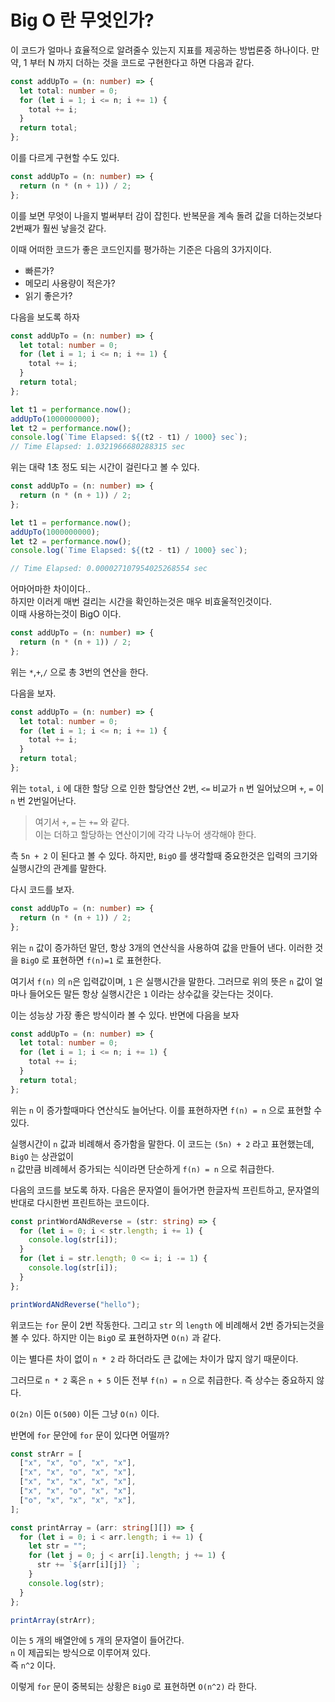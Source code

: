 # Big O 란 무엇인가?

이 코드가 얼마나 효율적으로 알려줄수 있는지 지표를 제공하는 방법론중 하나이다.
만약, 1 부터 N 까지 더하는 것을 코드로 구현한다고 하면 다음과 같다.

```ts
const addUpTo = (n: number) => {
  let total: number = 0;
  for (let i = 1; i <= n; i += 1) {
    total += i;
  }
  return total;
};
```

이를 다르게 구현할 수도 있다.

```ts
const addUpTo = (n: number) => {
  return (n * (n + 1)) / 2;
};
```

이를 보면 무엇이 나을지 벌써부터 감이 잡힌다.
반복문을 계속 돌려 값을 더하는것보다 2번째가 훨씬 낳을것 같다.

이때 어떠한 코드가 좋은 코드인지를 평가하는 기준은 다음의 3가지이다.

- 빠른가?
- 메모리 사용량이 적은가?
- 읽기 좋은가?

다음을 보도록 하자

```ts
const addUpTo = (n: number) => {
  let total: number = 0;
  for (let i = 1; i <= n; i += 1) {
    total += i;
  }
  return total;
};

let t1 = performance.now();
addUpTo(1000000000);
let t2 = performance.now();
console.log(`Time Elapsed: ${(t2 - t1) / 1000} sec`);
// Time Elapsed: 1.0321966680288315 sec
```

위는 대략 1초 정도 되는 시간이 걸린다고 볼 수 있다.

```ts
const addUpTo = (n: number) => {
  return (n * (n + 1)) / 2;
};

let t1 = performance.now();
addUpTo(1000000000);
let t2 = performance.now();
console.log(`Time Elapsed: ${(t2 - t1) / 1000} sec`);

// Time Elapsed: 0.000027107954025268554 sec
```
어마어마한 차이이다..  
하지만 이러게 매번 걸리는 시간을 확인하는것은 매우 비효울적인것이다.  
이때 사용하는것이 BigO 이다.


```ts
const addUpTo = (n: number) => {
  return (n * (n + 1)) / 2;
};
```
위는 `*`,`+`,`/` 으로 총 3번의 연산을 한다.

다음을 보자.
```ts
const addUpTo = (n: number) => {
  let total: number = 0;
  for (let i = 1; i <= n; i += 1) {
    total += i;
  }
  return total;
};
```

위는 `total`, `i` 에 대한 할당 으로 인한 할당연산 2번,
`<=` 비교가 `n` 번 일어났으며 `+`, `=` 이 `n` 번 2번일어난다.

> 여기서 `+`, `=` 는 `+=` 와 같다.  
이는 더하고 할당하는 연산이기에 각각 나누어 생각해야 한다.

측 `5n + 2` 이 된다고 볼 수 있다.
하지만, `BigO` 를 생각할때 중요한것은 입력의 크기와 실행시간의 관계를 말한다.

다시 코드를 보자.

```ts
const addUpTo = (n: number) => {
  return (n * (n + 1)) / 2;
};
```

위는 `n` 값이 증가하던 말던, 항상 3개의 연산식을 사용하여 값을 만들어 낸다.
이러한 것을 `BigO` 로 표현하면 `f(n)=1` 로 표현한다.

여기서 `f(n)` 의 `n`은 입력값이며, `1` 은 실행시간을 말한다.
그러므로 위의 뜻은 `n` 값이 얼마나 들어오든 말든 항상 실행시간은 `1` 이라는 상수값을 갖는다는 것이다.

이는 성능상 가장 좋은 방식이라 볼 수 있다.
반면에 다음을 보자

```ts
const addUpTo = (n: number) => {
  let total: number = 0;
  for (let i = 1; i <= n; i += 1) {
    total += i;
  }
  return total;
};
```

위는 `n` 이 증가할때마다 연산식도 늘어난다.
이를 표현하자면 `f(n) = n` 으로 표현할 수 있다.

실행시간이 `n` 값과 비례해서 증가함을 말한다.
이 코드는 `(5n) + 2` 라고 표현했는데, `BigO` 는 상관없이  
`n` 값만큼 비례헤서 증가되는 식이라면 단순하게 `f(n) = n` 으로 취급한다.

다음의 코드를 보도록 하자.
다음은 문자열이 들어가면 한글자씩 프린트하고, 문자열의 반대로 다시한번 프린트하는 코드이다.

```ts
const printWordANdReverse = (str: string) => {
  for (let i = 0; i < str.length; i += 1) {
    console.log(str[i]);
  }
  for (let i = str.length; 0 <= i; i -= 1) {
    console.log(str[i]);
  }
};

printWordANdReverse("hello");
```
위코드는 `for` 문이 2번 작동한다.
그리고 `str` 의 `length` 에 비례해서 2번 증가되는것을 볼 수 있다.
하지만 이는 `BigO` 로 표현하자면 `O(n)` 과 같다.
 
이는 별다른 차이 없이 `n * 2` 라 하더라도 큰 값에는 차이가 많지 않기 때문이다.

그러므로 `n * 2` 혹은 `n + 5` 이든 전부 `f(n) = n` 으로 취급한다.
즉 상수는 중요하지 않다.

`O(2n)` 이든 `O(500)` 이든 그냥 `O(n)` 이다.

반면에 `for` 문안에 `for` 문이 있다면 어떨까?

```ts
const strArr = [
  ["x", "x", "o", "x", "x"],
  ["x", "x", "o", "x", "x"],
  ["x", "x", "x", "x", "x"],
  ["x", "x", "o", "x", "x"],
  ["o", "x", "x", "x", "x"],
];

const printArray = (arr: string[][]) => {
  for (let i = 0; i < arr.length; i += 1) {
    let str = "";
    for (let j = 0; j < arr[i].length; j += 1) {
      str += `${arr[i][j]} `;
    }
    console.log(str);
  }
};

printArray(strArr);

```

이는 `5` 개의 배열안에 `5` 개의 문자열이 들어간다.  
`n` 이 제곱되는 방식으로 이루어져 있다.  
즉 `n^2` 이다.

이렇게 `for` 문이 중복되는 상황은 `BigO` 로 표현하면 `O(n^2)` 라 한다.

